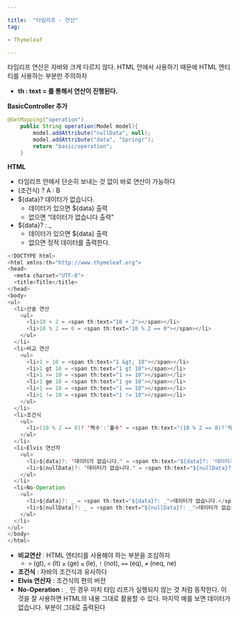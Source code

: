 ```yaml
---

title:  "타임리프 - 연산"
tag:

- Thymeleaf

---
```


타임리프 연산은 자바와 크게 다르지 않다. HTML 안에서 사용하기 때문에 HTML 엔티티를 사용하는 부분만 주의하자

- **th : text = 를 통해서 연산이 진행된다.**

**BasicController 추가**

```java
@GetMapping("operation")
    public String operation(Model model){
        model.addAttribute("nullData", null);
        model.addAttribute("data", "Spring!");
        return "basic/operation";
    }
```

**HTML**

- 타임리프 안에서 단순히 보내는 것 없이 바로 연산이 가능하다
- (조건식) ? A : B
- ${data}? 데이터가 없습니다.
    - 데이터가 있으면 ${data} 출력
    - 없으면 “데이터가 없습니다 출력”
- ${data}? : _
    - 데이터가 있으면 ${data} 출력
    - 없으면 정적 데이터를 출력한다.

```java
<!DOCTYPE html>
<html xmlns:th="http://www.thymeleaf.org">
<head>
  <meta charset="UTF-8">
  <title>Title</title>
</head>
<body>
<ul>
  <li>산술 연산
    <ul>
      <li>10 + 2 = <span th:text="10 + 2"></span></li>
      <li>10 % 2 == 0 = <span th:text="10 % 2 == 0"></span></li>
    </ul>
  </li>
  <li>비교 연산
    <ul>
      <li>1 > 10 = <span th:text="1 &gt; 10"></span></li>
      <li>1 gt 10 = <span th:text="1 gt 10"></span></li>
      <li>1 >= 10 = <span th:text="1 >= 10"></span></li>
      <li>1 ge 10 = <span th:text="1 ge 10"></span></li>
      <li>1 == 10 = <span th:text="1 == 10"></span></li>
      <li>1 != 10 = <span th:text="1 != 10"></span></li>
    </ul>
  </li>
  <li>조건식
    <ul>
      <li>(10 % 2 == 0)? '짝수':'홀수' = <span th:text="(10 % 2 == 0)?'짝수':'홀수'"></span></li>
    </ul>
  </li>
  <li>Elvis 연산자
    <ul>
      <li>${data}?: '데이터가 없습니다.' = <span th:text="${data}?: '데이터가 없습니다.'"></span></li>
      <li>${nullData}?: '데이터가 없습니다.' = <span th:text="${nullData}?:'데이터가 없습니다.'"></span></li>
    </ul>
  </li>
  <li>No-Operation
    <ul>
      <li>${data}?: _ = <span th:text="${data}?: _">데이터가 없습니다.</span></li>
      <li>${nullData}?: _ = <span th:text="${nullData}?: _">데이터가 없습니다.</span></li>
    </ul>
  </li>
</ul>
</body>
</html>
```

- **비교연산** : HTML 엔티티를 사용해야 하는 부분을 조심하자
    - `>`  (gt), `<` (lt) `≥` (ge) `≤` (le), `!` (not), `==` (eq), `≠` (neq, ne)
- **조건식** : 자바의 조건식과 유사하다
- **Elvis 연산자** : 조건식의 편의 버전
- **No-Operation** : `_` 인 경우 마치 타임 리프가 실행되지 않는 것 처럼 동작한다. 이것을 잘 사용하면 HTML의 내용 그대로 활용할 수 있다. 마지막 예를 보면 데이터가 없습니다. 부분이 그대로 출력된다